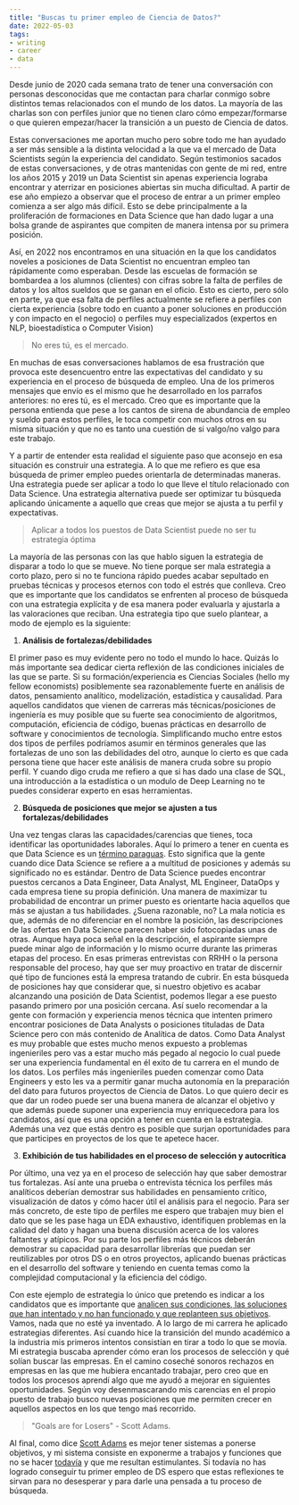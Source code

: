 ```yaml
---
title: "Buscas tu primer empleo de Ciencia de Datos?"
date: 2022-05-03
tags: 
- writing 
- career
- data
---
```


Desde junio de 2020 cada semana trato de tener una conversación con personas desconocidas que me contactan para charlar conmigo sobre distintos temas relacionados con el mundo de los datos. La mayoría de las charlas son con perfiles junior que no tienen claro cómo empezar/formarse o que quieren empezar/hacer la transición a un puesto de Ciencia de datos.

  
Estas conversaciones me aportan mucho pero sobre todo me han ayudado a ser más sensible a la distinta velocidad a la que va el mercado de Data Scientists según la experiencia del candidato. Según testimonios sacados de estas conversaciones, y de otras mantenidas con gente de mi red, entre los años 2015 y 2019 un Data Scientist sin apenas experiencia lograba encontrar y aterrizar en posiciones abiertas sin mucha dificultad. A partir de ese año empiezo a observar que el proceso de entrar a un primer empleo comienza a ser algo más difícil. Esto se debe principalmente a la proliferación de formaciones en Data Science que han dado lugar a una bolsa grande de aspirantes que compiten de manera intensa por su primera posición.

Así, en 2022 nos encontramos en una situación en la que los candidatos noveles a posiciones de Data Scientist no encuentran empleo tan rápidamente como esperaban. Desde las escuelas de formación se bombardea a los alumnos (clientes) con cifras sobre la falta de perfiles de datos y los altos sueldos que se ganan en el oficio. Esto es cierto, pero sólo en parte, ya que esa falta de perfiles actualmente se refiere a perfiles con cierta experiencia (sobre todo en cuanto a poner soluciones en producción y con impacto en el negocio) o perfiles muy especializados (expertos en NLP, bioestadística o Computer Vision)

> No eres tú, es el mercado.
  
En muchas de esas conversaciones hablamos de esa frustración que provoca este desencuentro entre las expectativas del candidato y su experiencia en el proceso de búsqueda de empleo. Una de los primeros mensajes que envío es el mismo que he desarrollado en los parrafos anteriores: no eres tú, es el mercado. Creo que es importante que la persona entienda que pese a los cantos de sirena de abundancia de empleo y sueldo para estos perfiles, le toca competir con muchos otros en su misma situación y que no es tanto una cuestión de si valgo/no valgo para este trabajo.


Y a partir de entender esta realidad el siguiente paso que aconsejo en esa situación es construir una estrategia. A lo que me refiero es que esa búsqueda de primer empleo puedes orientarla de determinadas maneras. Una estrategia puede ser aplicar a todo lo que lleve el título relacionado con Data Science. Una estrategia alternativa puede ser optimizar tu búsqueda aplicando únicamente a aquello que creas que mejor se ajusta a tu perfil y expectativas.


> Aplicar a todos los puestos de Data Scientist puede no ser tu estrategia óptima


La mayoría de las personas con las que hablo siguen la estrategia de disparar a todo lo que se mueve. No tiene porque ser mala estrategia a corto plazo, pero si no te funciona rápido puedes acabar sepultado en pruebas técnicas y procesos eternos con todo el estrés que conlleva. Creo que es importante que los candidatos se enfrenten al proceso de búsqueda con una estrategia explícita y de esa manera poder evaluarla y ajustarla a las valoraciones que reciban. Una estrategia tipo que suelo plantear, a modo de ejemplo es la siguiente:

1. **Análisis de fortalezas/debilidades**

El primer paso es muy evidente pero no todo el mundo lo hace. Quizás lo más importante sea dedicar cierta reflexión de las condiciones iniciales de las que se parte. Si su formación/experiencia es Ciencias Sociales (hello my fellow economists) posiblemente sea razonablemente fuerte en análisis de datos, pensamiento analítico, modelización, estadística y causalidad. Para aquellos candidatos que vienen de carreras más técnicas/posiciones de ingeniería es muy posible que su fuerte sea conocimiento de algoritmos, computación, eficiencia de código, buenas prácticas en desarrollo de software y conocimientos de tecnología. Simplificando mucho entre estos dos tipos de perfiles podríamos asumir en términos generales que las fortalezas de uno son las debilidades del otro, aunque lo cierto es que cada persona tiene que hacer este análisis de manera cruda sobre su propio perfil. Y cuando digo cruda me refiero a que si has dado una clase de SQL, una introducción a la estadística o un modulo de Deep Learning no te puedes considerar experto en esas herramientas.

2. **Búsqueda de posiciones que mejor se ajusten a tus fortalezas/debilidades**

Una vez tengas claras las capacidades/carencias que tienes, toca identificar las oportunidades laborales. Aquí lo primero a tener en cuenta es que Data Science es un [término paraguas](https://scientistemily.substack.com/p/save-data-science?s=w). Esto significa que la gente cuando dice Data Science se refiere a a multitud de posiciones y además su significado no es estándar. Dentro de Data Science puedes encontrar puestos cercanos a Data Engineer, Data Analyst, ML Engineer, DataOps y cada empresa tiene su propia definición. Una manera de maximizar tu probabilidad de encontrar un primer puesto es orientarte hacia aquellos que más se ajustan a tus habilidades. ¿Suena razonable, no? La mala noticia es que, además de no diferenciar en el nombre la posición, las descripciones de las ofertas en Data Science parecen haber sido fotocopiadas unas de otras. Aunque haya poca señal en la descripción, el aspirante siempre puede minar algo de información y lo mismo ocurre durante las primeras etapas del proceso. En esas primeras entrevistas con RRHH o la persona responsable del proceso, hay que ser muy proactivo en tratar de discernir qué tipo de funciones está la empresa tratando de cubrir. En esta búsqueda de posiciones hay que considerar que, si nuestro objetivo es acabar alcanzando una posición de Data Scientist, podemos llegar a ese puesto pasando primero por una posición cercana. Así suelo recomendar a la gente con formación y experiencia menos técnica que intenten primero encontrar posiciones de Data Analysts o posiciones tituladas de Data Science pero con más contenido de Analítica de datos. Como Data Analyst es muy probable que estes mucho menos expuesto a problemas ingenieriles pero vas a estar mucho más pegado al negocio lo cual puede ser una experiencia fundamental en él exito de tu carrera en el mundo de los datos. Los perfiles más ingenieriles pueden comenzar como Data Engineers y esto les va a permitir ganar mucha autonomía en la preparación del dato para futuros proyectos de Ciencia de Datos. Lo que quiero decir es que dar un rodeo puede ser una buena manera de alcanzar el objetivo y que además puede suponer una experiencia muy enriquecedora para los candidatos, así que es una opción a tener en cuenta en la estrategia. Además una vez que estás dentro es posible que surjan oportunidades para que participes en proyectos de los que te apetece hacer.

3. **Exhibición de tus habilidades en el proceso de selección y autocrítica**

Por último, una vez ya en el proceso de selección hay que saber demostrar tus fortalezas. Así ante una prueba o entrevista técnica los perfiles más analíticos deberían demostrar sus habilidades en pensamiento crítico, visualización de datos y cómo hacer útil el análisis para el negocio. Para ser más concreto, de este tipo de perfiles me espero que trabajen muy bien el dato que se les pase haga un EDA exhaustivo, identifiquen problemas en la calidad del dato y hagan una buena discusión acerca de los valores faltantes y atípicos. Por su parte los perfiles más técnicos deberán demostrar su capacidad para desarrollar librerías que puedan ser reutilizables por otros DS o en otros proyectos, aplicando buenas prácticas en el desarrollo del software y teniendo en cuenta temas como la complejidad computacional y la eficiencia del código.

Con este ejemplo de estrategia lo único que pretendo es indicar a los candidatos que es importante que [analicen sus condiciones, las soluciones que han intentado y no han funcionado y que replanteen sus objetivos](https://elpeoncoronado.com/problem-solving-estrategico/). Vamos, nada que no esté ya inventado. A lo largo de mi carrera he aplicado estrategias diferentes. Así cuando hice la transición del mundo académico a la industria mis primeros intentos consistían en tirar a todo lo que se movía. Mi estrategia buscaba aprender cómo eran los procesos de selección y qué solían buscar las empresas. En el camino coseché sonoros rechazos en empresas en las que me hubiera encantado trabajar, pero creo que en todos los procesos aprendí algo que me ayudó a mejorar en siguientes oportunidades. Según voy desenmascarando mis carencias en el propio puesto de trabajo busco nuevas posiciones que me permiten crecer en aquellos aspectos en los que tengo maś recorrido.


> "Goals are for Losers" - Scott Adams.


Al final, como dice [Scott Adams](https://www.scottadamssays.com/goals-vs-systems/) es mejor tener sistemas a ponerse objetivos, y mi sistema consiste en exponerme a trabajos y funciones que no se hacer [todavía](https://www.samuelthomasdavies.com/the-power-of-yet/) y que me resultan estimulantes. Si todavía no has logrado conseguir tu primer empleo de DS espero que estas reflexiones te sirvan para no desesperar y para darle una pensada a tu proceso de búsqueda.




